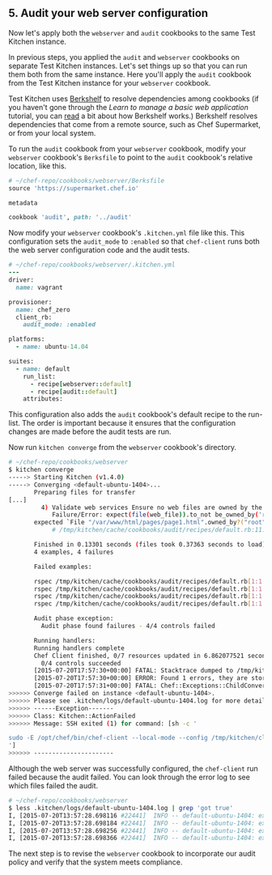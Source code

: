 ## 5. Audit your web server configuration

Now let's apply both the `webserver` and `audit` cookbooks to the same Test Kitchen instance.

In previous steps, you applied the `audit` and `webserver` cookbooks on separate Test Kitchen instances. Let's set things up so that you can run them both from the same instance. Here you'll apply the `audit` cookbook from the Test Kitchen instance for your `webserver` cookbook.

Test Kitchen uses [Berkshelf](http://berkshelf.com) to resolve dependencies among cookbooks (if you haven't gone through the _Learn to manage a basic web application_ tutorial, you can [read](/manage-a-web-app/ubuntu/apply-and-verify-your-web-server-configuration#1uploadyourcookbooktothechefserver) a bit about how Berkshelf works.) Berkshelf resolves dependencies that come from a remote source, such as Chef Supermarket, or from your local system.

To run the `audit` cookbook from your `webserver` cookbook, modify your `webserver` cookbook's <code class="file-path">Berksfile</code> to point to the `audit` cookbook's relative location, like this.

```ruby
# ~/chef-repo/cookbooks/webserver/Berksfile
source 'https://supermarket.chef.io'

metadata

cookbook 'audit', path: '../audit'
```

Now modify your `webserver` cookbook's <code class="file-path">.kitchen.yml</code> file like this. This configuration sets the `audit_mode` to `:enabled` so that `chef-client` runs both the web server configuration code and the audit tests.

```ruby
# ~/chef-repo/cookbooks/webserver/.kitchen.yml
---
driver:
  name: vagrant

provisioner:
  name: chef_zero
  client_rb:
    audit_mode: :enabled

platforms:
  - name: ubuntu-14.04

suites:
  - name: default
    run_list:
      - recipe[webserver::default]
      - recipe[audit::default]
    attributes:
```

This configuration also adds the `audit` cookbook's default recipe to the run-list. The order is important because it ensures that the configuration changes are made before the audit tests are run.

Now run `kitchen converge` from the `webserver` cookbook's directory.

```bash
# ~/chef-repo/cookbooks/webserver
$ kitchen converge
-----> Starting Kitchen (v1.4.0)
-----> Converging <default-ubuntu-1404>...
       Preparing files for transfer
[...]
         4) Validate web services Ensure no web files are owned by the root user is not owned by the root user
            Failure/Error: expect(file(web_file)).to_not be_owned_by('root')
       expected `File "/var/www/html/pages/page1.html".owned_by?("root")` to return false, got true
            # /tmp/kitchen/cache/cookbooks/audit/recipes/default.rb:11:in `block (4 levels) in from_file'

       Finished in 0.13301 seconds (files took 0.37363 seconds to load)
       4 examples, 4 failures

       Failed examples:

       rspec /tmp/kitchen/cache/cookbooks/audit/recipes/default.rb[1:1:1] # Validate web services Ensure no web files are owned by the root user is not owned by the root user
       rspec /tmp/kitchen/cache/cookbooks/audit/recipes/default.rb[1:1:2] # Validate web services Ensure no web files are owned by the root user is not owned by the root user
       rspec /tmp/kitchen/cache/cookbooks/audit/recipes/default.rb[1:1:3] # Validate web services Ensure no web files are owned by the root user is not owned by the root user
       rspec /tmp/kitchen/cache/cookbooks/audit/recipes/default.rb[1:1:4] # Validate web services Ensure no web files are owned by the root user is not owned by the root user

       Audit phase exception:
         Audit phase found failures - 4/4 controls failed

       Running handlers:
       Running handlers complete
       Chef Client finished, 0/7 resources updated in 6.862077521 seconds
         0/4 controls succeeded
       [2015-07-20T17:57:30+00:00] FATAL: Stacktrace dumped to /tmp/kitchen/cache/chef-stacktrace.out
       [2015-07-20T17:57:30+00:00] ERROR: Found 1 errors, they are stored in the backtrace
       [2015-07-20T17:57:31+00:00] FATAL: Chef::Exceptions::ChildConvergeError: Chef run process exited unsuccessfully (exit code 1)
>>>>>> Converge failed on instance <default-ubuntu-1404>.
>>>>>> Please see .kitchen/logs/default-ubuntu-1404.log for more details
>>>>>> ------Exception-------
>>>>>> Class: Kitchen::ActionFailed
>>>>>> Message: SSH exited (1) for command: [sh -c '

sudo -E /opt/chef/bin/chef-client --local-mode --config /tmp/kitchen/client.rb --log_level auto --force-formatter --no-color --json-attributes /tmp/kitchen/dna.json --chef-zero-port 8889
']
>>>>>> ----------------------
```

Although the web server was successfully configured, the `chef-client` run failed because the audit failed. You can look through the error log to see which files failed the audit.

```bash
# ~/chef-repo/cookbooks/webserver
$ less .kitchen/logs/default-ubuntu-1404.log | grep 'got true'
I, [2015-07-20T13:57:28.698116 #22441]  INFO -- default-ubuntu-1404: expected `File "/var/www/html/index.html".owned_by?("root")` to return false, got true
I, [2015-07-20T13:57:28.698184 #22441]  INFO -- default-ubuntu-1404: expected `File "/var/www/html/pages".owned_by?("root")` to return false, got true
I, [2015-07-20T13:57:28.698256 #22441]  INFO -- default-ubuntu-1404: expected `File "/var/www/html/pages/page2.html".owned_by?("root")` to return false, got true
I, [2015-07-20T13:57:28.698366 #22441]  INFO -- default-ubuntu-1404: expected `File "/var/www/html/pages/page1.html".owned_by?("root")` to return false, got true
```

The next step is to revise the `webserver` cookbook to incorporate our audit policy and verify that the system meets compliance.
